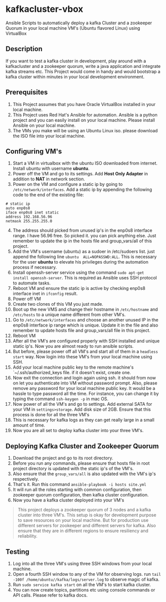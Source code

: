 # kafkacluster-vbox
Ansible Scripts to automatically deploy a kafka Cluster and a zookeeper Quorum in your local machine VM's (Ubuntu flavored Linux) using VirtualBox


## Description
If you want to test a kafka cluster in development, play around with a kafkacluster and a zookeeper quorum, write a java application and integrate kafka streams etc. This Project would come in handy and would bootstrap a kafka cluster within minutes in your local development environment.

## Prerequisites
1. This Project assumes that you have Oracle VirtualBox installed in your local machine.
2. This Project uses Red Hat's Ansible for automation. Ansible is a python project and you can easily install on your local machine. Please install Ansible on your local machine.
3. The VMs you make will be using an Ubuntu Linux iso. please download the ISO file into your local machine.


## Configuring VM's
1. Start a VM in virtualbox with the ubuntu ISO downloaded from internet. Install ubuntu with username **ubuntu**.
2. Power off the VM and go to its settings. Add **Host Only Adapter** in addition to **NAT** in network section.
3. Power on the VM and configure a static ip by going to `/etc/network/interfaces`. Add a static ip by appending the following code to the end of the existing file:
```
# static ip
auto enp0s8
iface enp0s8 inet static
address 192.168.56.96
netmask 255.255.255.0
```
4. The address should picked from unused ip's in the enp0s8 interface range. I have 56.96 free. So picked it. you can pick anything else. Just remember to update the ip in the hosts file and group_vars/all of this project.
5. Add the VM's username (ubuntu) as a sudoer in /etc/sudoers list. just append the following line `ubuntu	ALL=NOPASSWD:ALL`. This is necessary for the user **ubuntu** to elevate his privileges during the automation process if necessary. 
6. Install openssh-server service using the command `sudo apt-get install openssh-server`. This is required as Ansible uses SSH protocol to automate tasks.
7. Reboot VM and ensure the static ip is active by checking enp0s8 interface inet in `ifconfig` result.
8. Power off VM
9. Create two clones of this VM you just made.
10. Boot up the new VMS and change their hostname in `/etc/hostname` and `/etc/hosts` to a unique name different from other VM's. 
11. Go to `/etc/network/interfaces` and choose an another unused IP in the enp0s8 interface ip range which is unique. Update it in the file and also remember to update hosts file and group_vars/all file in this project.
12. Reboot VM
13. After all the VM's are configured properly with SSH installed and unique static ip's. Now you are almost ready to run ansible scripts.
14. But before, please power off all VM's and start all of them in a `headless start` way. Now login into these VM's from your local machine using SSH.
15. Add your local machine public key to the remote machine's `~/.ssh/authorized_keys file. if it doesn't exist, create one.
16. Now exit the connection and login again using ssh. it should from now on let you authenticate into VM without password prompt. Also, please remove any password for your local machine public key. It would be a hassle to type password all the time. For instance, you can change it by typing the command `ssh-keygen -p` in mac OS.
17. Now power of all the VM's and go to settings. Add external SATA for your VM in `settings>storage`. Add disk size of 2GB. Ensure that this process is done for all the three VM's
18. This is necessary for kafka logs as they can get really large in a small amount of time.
19. Now you are all set to deploy kafka cluster into your three VM's.

## Deploying Kafka Cluster and Zookeeper Quorum
1. Download the project and go to its root directory.
2. Before you run any commands, please ensure that hosts file in root project directory is updated with the static ip's of the VM's.
3. Also ensure that the `group_vars/all` is also updated with the VM's ip's respectively.
4. That's it. Run this command `ansible-playbook -i hosts site.yml`
5. It will run all the roles starting with common configuration, then zookeeper quorum configuration, then kafka cluster configuration. 
6. Now you have a kafka cluster deployed into your VM's

> This project deploys a zookeeper quorum of 3 nodes and a kafka cluster into three VM's. This setup is okay for development purpose to save resources on your local machine. But for production use different servers for zookeeper and different servers for kafka. Also ensure that they are in different regions to ensure resiliency and reliability.

## Testing
1. Log into all the three VM's using three SSH windows from your local machine.
2. Open a fourth SSH window to any of the VM for observing logs. run `tail -100f /home/ubuntu//kafka/logs/server.log` to observe magic of kafka.
3. Run `sudo service kafka start` on all the VM's to start kafka cluster.
4. You can now create topics, partitions etc using console commands or API calls. Please refer to kafka docs.



